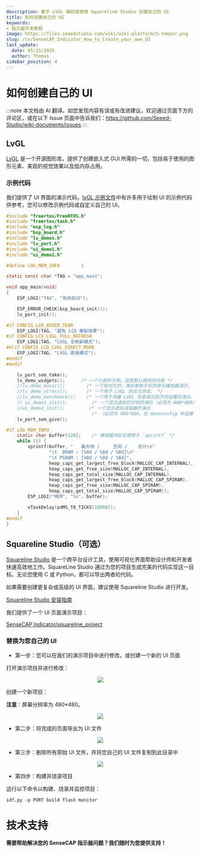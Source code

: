 ```yaml
---
description: 基于 LVGL 编码或使用 Squareline Studio 创建自己的 UI
title: 如何创建自己的 UI
keywords:
- 指示器开发教程
image: https://files.seeedstudio.com/wiki/wiki-platform/S-tempor.png
slug: /cn/SenseCAP_Indicator_How_to_Create_your_own_UI
last_update:
  date: 05/15/2025
  author: Thomas
sidebar_position: 4
---
```


# **如何创建自己的 UI**

:::note
本文档由 AI 翻译。如您发现内容有误或有改进建议，欢迎通过页面下方的评论区，或在以下 Issue 页面中告诉我们：https://github.com/Seeed-Studio/wiki-documents/issues
:::

## **LvGL**

[LvGL](https://docs.lvgl.io/master/intro/index.html) 是一个开源图形库，提供了创建嵌入式 GUI 所需的一切，包括易于使用的图形元素、美观的视觉效果以及低内存占用。

### **示例代码**

我们提供了 UI 界面的演示代码，[lvGL 示例文件](https://docs.lvgl.io/master/examples.html)中有许多用于绘制 UI 的示例代码供参考，您可以修改示例代码或自定义自己的 UI。

```c
#include "freertos/FreeRTOS.h"
#include "freertos/task.h"
#include "esp_log.h"
#include "bsp_board.h"
#include "lv_demos.h"
#include "lv_port.h"
#include "ui_demo1.h"
#include "ui_demo2.h"

#define LOG_MEM_INFO        1

static const char *TAG = "app_main";

void app_main(void)
{
    ESP_LOGI("TAG", "系统启动");

    ESP_ERROR_CHECK(bsp_board_init());
    lv_port_init();

#if CONFIG_LCD_AVOID_TEAR
    ESP_LOGI(TAG, "避免 LCD 撕裂效果");
#if CONFIG_LCD_LVGL_FULL_REFRESH
    ESP_LOGI(TAG, "LVGL 全刷新模式");
#elif CONFIG_LCD_LVGL_DIRECT_MODE
    ESP_LOGI(TAG, "LVGL 直接模式");
#endif
#endif

    lv_port_sem_take();
    lv_demo_widgets();      /* 一个小部件示例。这是默认提供的内容 */
    //lv_demo_music();        /* 一个现代化的、类似智能手机的音乐播放器演示。 */
    //lv_demo_stress();       /* 一个用于 LVGL 的压力测试。 */
    //lv_demo_benchmark();    /* 一个用于测量 LVGL 性能或比较不同设置的演示。 */
    // ui_demo1_init();         /* 一个显示虚拟打印机的演示（必须为 800*480） */
    //ui_demo2_init();         /* 一个显示虚拟调谐器的演示
                                /* （必须为 480*800，在 menuconfig 中设置 LCD_EVB_SCREEN_ROTATION_90） */
    lv_port_sem_give();

#if LOG_MEM_INFO
    static char buffer[128];    /* 确保缓冲区足够用于 `sprintf` */
    while (1) {
        sprintf(buffer, "   最大块 /     空闲 /    总计\n"
                "\t  DRAM : [%8d / %8d / %8d]\n"
                "\t PSRAM : [%8d / %8d / %8d]",
                heap_caps_get_largest_free_block(MALLOC_CAP_INTERNAL),
                heap_caps_get_free_size(MALLOC_CAP_INTERNAL),
                heap_caps_get_total_size(MALLOC_CAP_INTERNAL),
                heap_caps_get_largest_free_block(MALLOC_CAP_SPIRAM),
                heap_caps_get_free_size(MALLOC_CAP_SPIRAM),
                heap_caps_get_total_size(MALLOC_CAP_SPIRAM));
        ESP_LOGI("MEM", "%s", buffer);

        vTaskDelay(pdMS_TO_TICKS(10000));
    }
#endif
}
```

## **Squareline Studio（可选）**

[Squareline Studio](https://docs.squareline.io/docs/squareline/) 是一个跨平台设计工具，使用可视化界面帮助设计师和开发者快速高效地工作。SquareLine Studio 通过为您的项目生成完美的代码实现这一目标。无论您使用 C 或 Python，都可以导出两者的代码。

如果需要创建更复杂或高级的 UI 界面，建议使用 Squareline Studio 进行开发。

[Squareline Studio 安装指南](https://docs.squareline.io/docs/introduction/install)

我们提供了一个 UI 页面演示项目：

[SenseCAP Indicator/squareline_project](https://github.com/Seeed-Solution/sensecap_indicator_esp32/blob/main/examples/squareline_demo/doc/squareline_project.zip)

### **替换为您自己的 UI**

* 第一步：您可以在我们的演示项目中进行修改，或创建一个新的 UI 页面

打开演示项目并进行修改：

<div align="center"><img width={800} src="https://files.seeedstudio.com/wiki/SenseCAP/SenseCAP_Indicator/squareline.png"/></div>

创建一个新项目：

**注意**：屏幕分辨率为 480*480。

<div align="center"><img width={800} src="https://files.seeedstudio.com/wiki/SenseCAP/SenseCAP_Indicator/create.png"/></div>

* 第二步：将完成的页面导出为 UI 文件

<div align="center"><img width={800} src="https://files.seeedstudio.com/wiki/SenseCAP/SenseCAP_Indicator/export.png"/></div>

* 第三步：删除所有原始 UI 文件，并将您自己的 UI 文件复制到此目录中

<div align="center"><img width={800} src="https://files.seeedstudio.com/wiki/SenseCAP/SenseCAP_Indicator/ui.png"/></div>

* 第四步：构建并烧录项目

运行以下命令以构建、烧录并监控项目：

`idf.py -p PORT build flash monitor`

# **技术支持**

**需要帮助解决您的 SenseCAP 指示器问题？我们随时为您提供支持！**

<div class="button_tech_support_container">
<a href="https://discord.com/invite/QqMgVwHT3X" class="button_tech_support_sensecap"></a>
<a href="https://support.sensecapmx.com/portal/en/home" class="button_tech_support_sensecap3"></a>
</div>

<div class="button_tech_support_container">
<a href="mailto:support@sensecapmx.com" class="button_tech_support_sensecap2"></a>
<a href="https://github.com/Seeed-Studio/wiki-documents/discussions/69" class="button_discussion"></a>
</div>